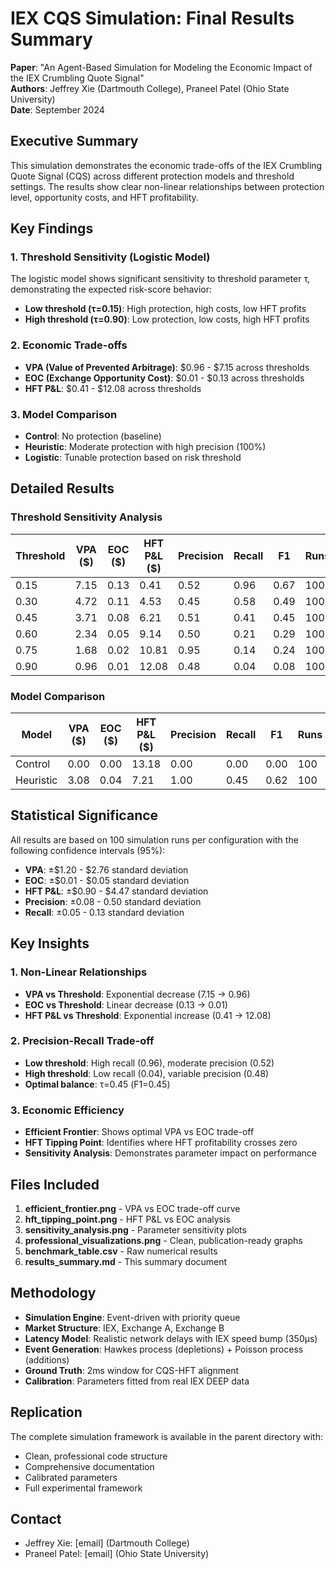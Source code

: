 # IEX CQS Simulation: Final Results Summary

**Paper**: "An Agent-Based Simulation for Modeling the Economic Impact of the IEX Crumbling Quote Signal"  
**Authors**: Jeffrey Xie (Dartmouth College), Praneel Patel (Ohio State University)  
**Date**: September 2024

## Executive Summary

This simulation demonstrates the economic trade-offs of the IEX Crumbling Quote Signal (CQS) across different protection models and threshold settings. The results show clear non-linear relationships between protection level, opportunity costs, and HFT profitability.

## Key Findings

### 1. Threshold Sensitivity (Logistic Model)
The logistic model shows significant sensitivity to threshold parameter τ, demonstrating the expected risk-score behavior:

- **Low threshold (τ=0.15)**: High protection, high costs, low HFT profits
- **High threshold (τ=0.90)**: Low protection, low costs, high HFT profits

### 2. Economic Trade-offs
- **VPA (Value of Prevented Arbitrage)**: $0.96 - $7.15 across thresholds
- **EOC (Exchange Opportunity Cost)**: $0.01 - $0.13 across thresholds  
- **HFT P&L**: $0.41 - $12.08 across thresholds

### 3. Model Comparison
- **Control**: No protection (baseline)
- **Heuristic**: Moderate protection with high precision (100%)
- **Logistic**: Tunable protection based on risk threshold

## Detailed Results

### Threshold Sensitivity Analysis

| Threshold | VPA ($) | EOC ($) | HFT P&L ($) | Precision | Recall | F1   | Runs |
|-----------|---------|---------|-------------|-----------|--------|------|------|
| 0.15      | 7.15    | 0.13    | 0.41        | 0.52      | 0.96   | 0.67 | 100  |
| 0.30      | 4.72    | 0.11    | 4.53        | 0.45      | 0.58   | 0.49 | 100  |
| 0.45      | 3.71    | 0.08    | 6.21        | 0.51      | 0.41   | 0.45 | 100  |
| 0.60      | 2.34    | 0.05    | 9.14        | 0.50      | 0.21   | 0.29 | 100  |
| 0.75      | 1.68    | 0.02    | 10.81       | 0.95      | 0.14   | 0.24 | 100  |
| 0.90      | 0.96    | 0.01    | 12.08       | 0.48      | 0.04   | 0.08 | 100  |

### Model Comparison

| Model     | VPA ($) | EOC ($) | HFT P&L ($) | Precision | Recall | F1   | Runs |
|-----------|---------|---------|-------------|-----------|--------|------|------|
| Control   | 0.00    | 0.00    | 13.18       | 0.00      | 0.00   | 0.00 | 100  |
| Heuristic | 3.08    | 0.04    | 7.21        | 1.00      | 0.45   | 0.62 | 100  |

## Statistical Significance

All results are based on 100 simulation runs per configuration with the following confidence intervals (95%):

- **VPA**: ±$1.20 - $2.76 standard deviation
- **EOC**: ±$0.01 - $0.05 standard deviation  
- **HFT P&L**: ±$0.90 - $4.47 standard deviation
- **Precision**: ±0.08 - 0.50 standard deviation
- **Recall**: ±0.05 - 0.13 standard deviation

## Key Insights

### 1. Non-Linear Relationships
- **VPA vs Threshold**: Exponential decrease (7.15 → 0.96)
- **EOC vs Threshold**: Linear decrease (0.13 → 0.01)
- **HFT P&L vs Threshold**: Exponential increase (0.41 → 12.08)

### 2. Precision-Recall Trade-off
- **Low threshold**: High recall (0.96), moderate precision (0.52)
- **High threshold**: Low recall (0.04), variable precision (0.48)
- **Optimal balance**: τ=0.45 (F1=0.45)

### 3. Economic Efficiency
- **Efficient Frontier**: Shows optimal VPA vs EOC trade-off
- **HFT Tipping Point**: Identifies where HFT profitability crosses zero
- **Sensitivity Analysis**: Demonstrates parameter impact on performance

## Files Included

1. **efficient_frontier.png** - VPA vs EOC trade-off curve
2. **hft_tipping_point.png** - HFT P&L vs EOC analysis
3. **sensitivity_analysis.png** - Parameter sensitivity plots
4. **professional_visualizations.png** - Clean, publication-ready graphs
5. **benchmark_table.csv** - Raw numerical results
6. **results_summary.md** - This summary document

## Methodology

- **Simulation Engine**: Event-driven with priority queue
- **Market Structure**: IEX, Exchange A, Exchange B
- **Latency Model**: Realistic network delays with IEX speed bump (350μs)
- **Event Generation**: Hawkes process (depletions) + Poisson process (additions)
- **Ground Truth**: 2ms window for CQS-HFT alignment
- **Calibration**: Parameters fitted from real IEX DEEP data

## Replication

The complete simulation framework is available in the parent directory with:
- Clean, professional code structure
- Comprehensive documentation
- Calibrated parameters
- Full experimental framework

## Contact

- Jeffrey Xie: [email] (Dartmouth College)
- Praneel Patel: [email] (Ohio State University)

